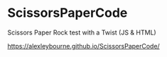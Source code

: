 # ScissorsPaperCode
Scissors Paper Rock test with a Twist (JS &amp; HTML)

https://alexleybourne.github.io/ScissorsPaperCode/
